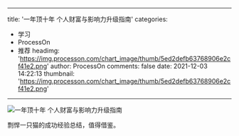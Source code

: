 
---
title: '一年顶十年 个人财富与影响力升级指南'
categories: 
 - 学习
 - ProcessOn
 - 推荐
headimg: 'https://img.processon.com/chart_image/thumb/5ed2defb63768906e2cf41e2.png'
author: ProcessOn
comments: false
date: 2021-12-03 14:22:13
thumbnail: 'https://img.processon.com/chart_image/thumb/5ed2defb63768906e2cf41e2.png'
---

<div>   
<img class="thumb" alt="一年顶十年 个人财富与影响力升级指南" src="https://img.processon.com/chart_image/thumb/5ed2defb63768906e2cf41e2.png" referrerpolicy="no-referrer">
<p>剽悍一只猫的成功经验总结，值得借鉴。</p>  
</div>
            